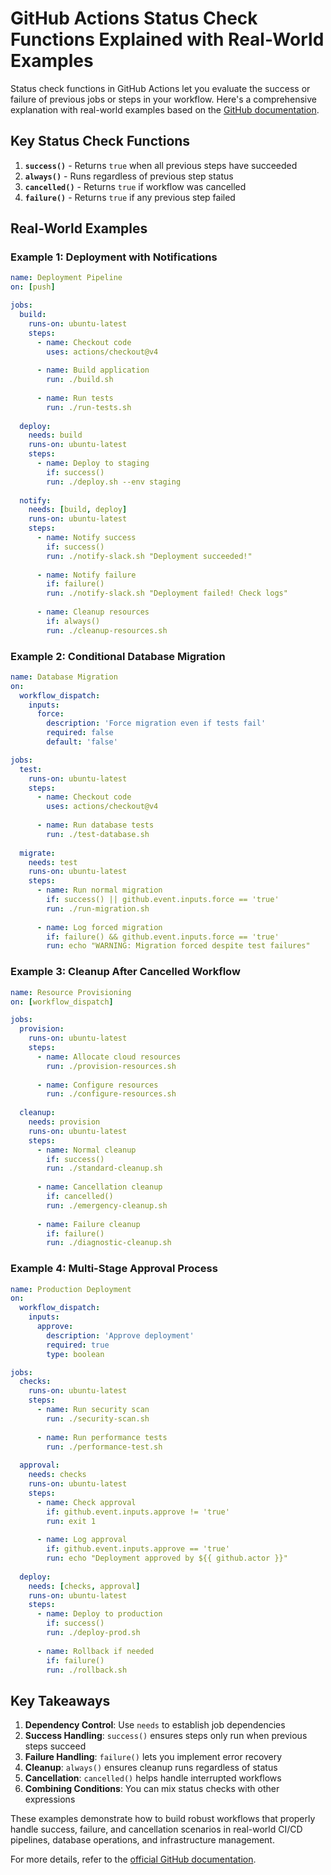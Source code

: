 # GitHub Actions Status Check Functions Explained with Real-World Examples

Status check functions in GitHub Actions let you evaluate the success or failure of previous jobs or steps in your workflow. Here's a comprehensive explanation with real-world examples based on the [GitHub documentation](https://docs.github.com/en/actions/reference/evaluate-expressions-in-workflows-and-actions#status-check-functions).

## Key Status Check Functions

1. **`success()`** - Returns `true` when all previous steps have succeeded
2. **`always()`** - Runs regardless of previous step status
3. **`cancelled()`** - Returns `true` if workflow was cancelled
4. **`failure()`** - Returns `true` if any previous step failed

## Real-World Examples

### Example 1: Deployment with Notifications

```yaml
name: Deployment Pipeline
on: [push]

jobs:
  build:
    runs-on: ubuntu-latest
    steps:
      - name: Checkout code
        uses: actions/checkout@v4
        
      - name: Build application
        run: ./build.sh
        
      - name: Run tests
        run: ./run-tests.sh
        
  deploy:
    needs: build
    runs-on: ubuntu-latest
    steps:
      - name: Deploy to staging
        if: success()
        run: ./deploy.sh --env staging
        
  notify:
    needs: [build, deploy]
    runs-on: ubuntu-latest
    steps:
      - name: Notify success
        if: success()
        run: ./notify-slack.sh "Deployment succeeded!"
        
      - name: Notify failure
        if: failure()
        run: ./notify-slack.sh "Deployment failed! Check logs"
        
      - name: Cleanup resources
        if: always()
        run: ./cleanup-resources.sh
```

### Example 2: Conditional Database Migration

```yaml
name: Database Migration
on:
  workflow_dispatch:
    inputs:
      force:
        description: 'Force migration even if tests fail'
        required: false
        default: 'false'

jobs:
  test:
    runs-on: ubuntu-latest
    steps:
      - name: Checkout code
        uses: actions/checkout@v4
        
      - name: Run database tests
        run: ./test-database.sh
        
  migrate:
    needs: test
    runs-on: ubuntu-latest
    steps:
      - name: Run normal migration
        if: success() || github.event.inputs.force == 'true'
        run: ./run-migration.sh
        
      - name: Log forced migration
        if: failure() && github.event.inputs.force == 'true'
        run: echo "WARNING: Migration forced despite test failures"
```

### Example 3: Cleanup After Cancelled Workflow

```yaml
name: Resource Provisioning
on: [workflow_dispatch]

jobs:
  provision:
    runs-on: ubuntu-latest
    steps:
      - name: Allocate cloud resources
        run: ./provision-resources.sh
        
      - name: Configure resources
        run: ./configure-resources.sh
        
  cleanup:
    needs: provision
    runs-on: ubuntu-latest
    steps:
      - name: Normal cleanup
        if: success()
        run: ./standard-cleanup.sh
        
      - name: Cancellation cleanup
        if: cancelled()
        run: ./emergency-cleanup.sh
        
      - name: Failure cleanup
        if: failure()
        run: ./diagnostic-cleanup.sh
```

### Example 4: Multi-Stage Approval Process

```yaml
name: Production Deployment
on:
  workflow_dispatch:
    inputs:
      approve:
        description: 'Approve deployment'
        required: true
        type: boolean

jobs:
  checks:
    runs-on: ubuntu-latest
    steps:
      - name: Run security scan
        run: ./security-scan.sh
        
      - name: Run performance tests
        run: ./performance-test.sh
        
  approval:
    needs: checks
    runs-on: ubuntu-latest
    steps:
      - name: Check approval
        if: github.event.inputs.approve != 'true'
        run: exit 1
        
      - name: Log approval
        if: github.event.inputs.approve == 'true'
        run: echo "Deployment approved by ${{ github.actor }}"
        
  deploy:
    needs: [checks, approval]
    runs-on: ubuntu-latest
    steps:
      - name: Deploy to production
        if: success()
        run: ./deploy-prod.sh
        
      - name: Rollback if needed
        if: failure()
        run: ./rollback.sh
```

## Key Takeaways

1. **Dependency Control**: Use `needs` to establish job dependencies
2. **Success Handling**: `success()` ensures steps only run when previous steps succeed
3. **Failure Handling**: `failure()` lets you implement error recovery
4. **Cleanup**: `always()` ensures cleanup runs regardless of status
5. **Cancellation**: `cancelled()` helps handle interrupted workflows
6. **Combining Conditions**: You can mix status checks with other expressions

These examples demonstrate how to build robust workflows that properly handle success, failure, and cancellation scenarios in real-world CI/CD pipelines, database operations, and infrastructure management.

For more details, refer to the [official GitHub documentation](https://docs.github.com/en/actions/reference/evaluate-expressions-in-workflows-and-actions#status-check-functions).
